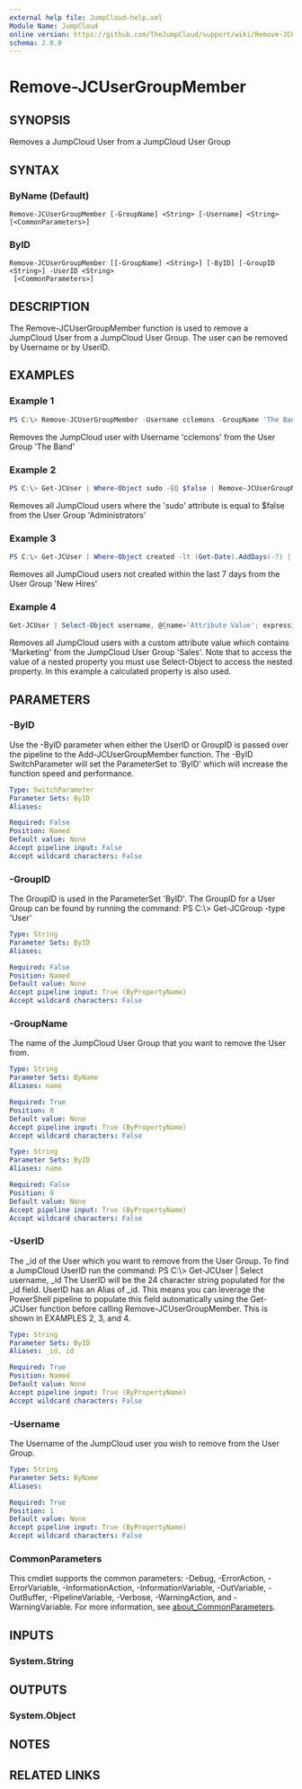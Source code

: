 ```yaml
---
external help file: JumpCloud-help.xml
Module Name: JumpCloud
online version: https://github.com/TheJumpCloud/support/wiki/Remove-JCUserGroupMember
schema: 2.0.0
---
```


# Remove-JCUserGroupMember

## SYNOPSIS
Removes a JumpCloud User from a JumpCloud User Group

## SYNTAX

### ByName (Default)
```
Remove-JCUserGroupMember [-GroupName] <String> [-Username] <String> [<CommonParameters>]
```

### ByID
```
Remove-JCUserGroupMember [[-GroupName] <String>] [-ByID] [-GroupID <String>] -UserID <String>
 [<CommonParameters>]
```

## DESCRIPTION
The Remove-JCUserGroupMember function is used to remove a JumpCloud User from a JumpCloud User Group. The user can be removed by Username or by UserID.

## EXAMPLES

### Example 1
```powershell
PS C:\> Remove-JCUserGroupMember -Username cclemons -GroupName 'The Band'
```

Removes the JumpCloud user with Username 'cclemons' from the User Group 'The Band'

### Example 2
```powershell
PS C:\> Get-JCUser | Where-Object sudo -EQ $false | Remove-JCUserGroupMember -GroupName 'Administrators'
```

Removes all JumpCloud users where the 'sudo' attribute is equal to $false from the User Group 'Administrators'

### Example 3
```powershell
PS C:\> Get-JCUser | Where-Object created -lt (Get-Date).AddDays(-7) | Remove-JCUserGroupMember -GroupName 'New Hires'
```

Removes all JumpCloud users not created within the last 7 days from the User Group 'New Hires'

### Example 4
```powershell
Get-JCUser | Select-Object username, @{name='Attribute Value'; expression={$_.attributes.value}} | Where-Object 'Attribute Value' -Like *Marketing* | Remove-JCUserGroupMember -GroupName Sales
```

Removes all JumpCloud users with a custom attribute value which contains 'Marketing' from the JumpCloud User Group 'Sales'. Note that to access the value of a nested property you must use Select-Object to access the nested property. In this example a calculated property is also used.

## PARAMETERS

### -ByID
Use the -ByID parameter when either the UserID or GroupID is passed over the pipeline to the Add-JCUserGroupMember function. The -ByID SwitchParameter will set the ParameterSet to 'ByID' which will increase the function speed and performance.

```yaml
Type: SwitchParameter
Parameter Sets: ByID
Aliases:

Required: False
Position: Named
Default value: None
Accept pipeline input: False
Accept wildcard characters: False
```

### -GroupID
The GroupID is used in the ParameterSet 'ByID'.
The GroupID for a User Group can be found by running the command: PS C:\\\> Get-JCGroup -type 'User'

```yaml
Type: String
Parameter Sets: ByID
Aliases:

Required: False
Position: Named
Default value: None
Accept pipeline input: True (ByPropertyName)
Accept wildcard characters: False
```

### -GroupName
The name of the JumpCloud User Group that you want to remove the User from.

```yaml
Type: String
Parameter Sets: ByName
Aliases: name

Required: True
Position: 0
Default value: None
Accept pipeline input: True (ByPropertyName)
Accept wildcard characters: False
```

```yaml
Type: String
Parameter Sets: ByID
Aliases: name

Required: False
Position: 0
Default value: None
Accept pipeline input: True (ByPropertyName)
Accept wildcard characters: False
```

### -UserID
The _id of the User which you want to remove from the User Group.
To find a JumpCloud UserID run the command:
PS C:\\\> Get-JCUser | Select username, _id
The UserID will be the 24 character string populated for the _id field.
UserID has an Alias of _id.
This means you can leverage the PowerShell pipeline to populate this field automatically using the Get-JCUser function before calling Remove-JCUserGroupMember.
This is shown in EXAMPLES 2, 3, and 4.

```yaml
Type: String
Parameter Sets: ByID
Aliases: _id, id

Required: True
Position: Named
Default value: None
Accept pipeline input: True (ByPropertyName)
Accept wildcard characters: False
```

### -Username
The Username of the JumpCloud user you wish to remove from the User Group.

```yaml
Type: String
Parameter Sets: ByName
Aliases:

Required: True
Position: 1
Default value: None
Accept pipeline input: True (ByPropertyName)
Accept wildcard characters: False
```

### CommonParameters
This cmdlet supports the common parameters: -Debug, -ErrorAction, -ErrorVariable, -InformationAction, -InformationVariable, -OutVariable, -OutBuffer, -PipelineVariable, -Verbose, -WarningAction, and -WarningVariable. For more information, see [about_CommonParameters](http://go.microsoft.com/fwlink/?LinkID=113216).

## INPUTS

### System.String
## OUTPUTS

### System.Object
## NOTES

## RELATED LINKS
